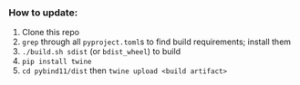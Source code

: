 ### How to update:

1. Clone this repo
2. `grep` through all `pyproject.toml`s to find build requirements; install them
3. `./build.sh sdist` (or `bdist_wheel`) to build
4. `pip install twine`
5. `cd pybind11/dist` then `twine upload <build artifact>`
